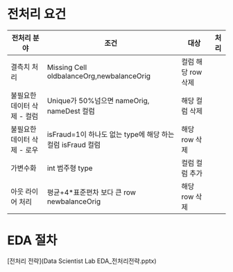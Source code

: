 # 전처리 요건
| 전처리 분야                       | 조건 |  대상                                                  | 처리                |
|----------------------------------|------|-------------------------------------------------------|---------------------|
| 결측치 처리                       | Missing Cell    oldbalanceOrg,newbalanceOrig                 | 컬럼 해당 row 삭제   |
| 불필요한 데이터 삭제  - 컬럼      | Unique가 50%넘으면  nameOrig, nameDest 컬럼                    | 해당 컬럼 삭제       |
| 불필요한 데이터 삭제  - 로우      | isFraud=1이 하나도 없는 type에 해당 하는 컬럼    isFraud 컬럼   | 해당 row 삭제        |
| 가변수화                          | int 범주형 type                                              | 컬럼 컬럼 추가       |
| 아웃 라이어 처리                  | 평균+4*표준편차 보다 큰 row  newbalanceOrig                    | 해당 row 삭제       |

# EDA 절차
[전처리 전략](Data Scientist Lab EDA_전처리전략.pptx)
